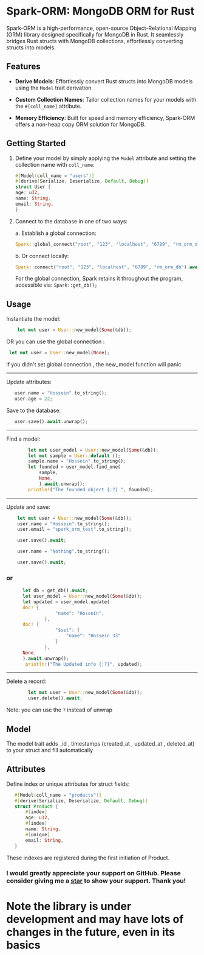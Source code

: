 # Spark-ORM: MongoDB ORM for Rust

Spark-ORM is a high-performance, open-source Object-Relational Mapping (ORM) library designed specifically for MongoDB in Rust. It seamlessly bridges Rust structs with MongoDB collections, effortlessly converting structs into models.

## Features

- **Derive Models**: Effortlessly convert Rust structs into MongoDB models using the `Model` trait derivation.

- **Custom Collection Names**: Tailor collection names for your models with the `#[coll_name]` attribute.

- **Memory Efficiency**: Built for speed and memory efficiency, Spark-ORM offers a non-heap copy ORM solution for MongoDB.

## Getting Started

1. Define your model by simply applying the `Model` attribute and setting the collection name with `coll_name`:

    ```rust
   #[Model(coll_name = "users")]
   #[derive(Serialize, Deserialize, Default, Debug)]
   struct User {
    age: u32,
    name: String,
    email: String,
   }
    ```

2. Connect to the database in one of two ways:

   a. Establish a global connection:
      ```rust
      Spark::global_connect("root", "123", "localhost", "6789", "rm_orm_db").await;
      ```

   b. Or connect locally:
      ```rust
      Spark::connect("root", "123", "localhost", "6789", "rm_orm_db").await;
      ```

   For the global connection, Spark retains it throughout the program, accessible via: ``Spark::get_db();``

## Usage 

Instantiate the model:

```rust
    let mut user = User::new_model(Some(&db));
```
OR  you can use the global connection :

```rust
 let mut user = User::new_model(None);
```
if you didn't set global connection , the new_model function will panic 

----------------------

Update attributes:

```rust
   user.name = "Hossein".to_string();
   user.age = 22;
```

Save to the database:


```rust
   user.save().await.unwrap();
```

---

Find a model:


```rust
        let mut user_model = User::new_model(Some(&db)); 
        let mut sample = User::default ();
        sample.name = "Hossein".to_string();
        let founded = user_model.find_one(
            sample,
            None,
            ).await.unwrap();
        println!("The founded object {:?} ", founded);
```

---

Update and save:


```rust
    let mut user = User::new_model(Some(&db));
    user.name = "Hossein".to_string();
    user.email = "spark_orm_test".to_string();

    user.save().await;

    user.name = "Nothing".to_string();

    user.save().await;
```

### or

```rust
      let db = get_db().await;
      let user_model = User::new_model(Some(&db));
      let updated = user_model.update(
      doc! {
                  "name": "Hossein",
              },
      doc! {
                  "$set": {
                      "name": "Hossein 33"
                  }
              },
      None,
      ).await.unwrap();
       println!("The Updated info {:?}", updated);
```
--- 
Delete a record:


```rust
        let mut user = User::new_model(Some(&db));
        user.delete().await;
```

Note: you can use the ``?`` instead of unwrap 

## Model

 The model trait adds _id , timestamps (created_at , updated_at , deleted_at) to your struct and fill automatically


## Attributes

Define index or unique attributes for struct fields:


```rust
   #[Model(coll_name = "products")]
   #[derive(Serialize, Deserialize, Default, Debug)]
   struct Product {
       #[index]
       age: u32,
       #[index]
       name: String,
       #[unique]
       email: String,
   }

```

These indexes are registered during the first initiation of Product.

### I would greatly appreciate your support on GitHub. Please consider giving me a [star](https://github.com/H-0-O/spark-orm.git) to show your support. Thank you! 
#  Note the library is under development and may have lots of changes in the future, even in its basics